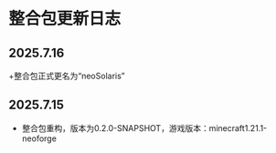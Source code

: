 # 整合包更新日志
## 2025.7.16
+整合包正式更名为“neoSolaris”
## 2025.7.15

+   整合包重构，版本为0.2.0-SNAPSHOT，游戏版本：minecraft1.21.1-neoforge
